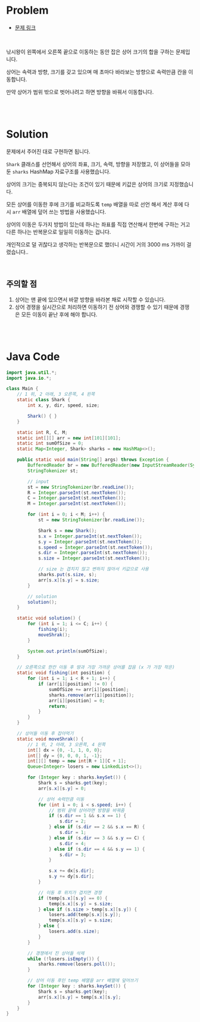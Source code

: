 # Problem

- [문제 링크](https://www.acmicpc.net/problem/17143)

<br>

낚시왕이 왼쪽에서 오른쪽 끝으로 이동하는 동안 잡은 상어 크기의 합을 구하는 문제입니다.

상어는 속력과 방향, 크기를 갖고 있으며 매 초마다 바라보는 방향으로 속력만큼 칸을 이동합니다.

만약 상어가 범위 밖으로 벗어나려고 하면 방향을 바꿔서 이동합니다.

<br><br>

# Solution

문제에서 주어진 대로 구현하면 됩니다.

`Shark` 클래스를 선언해서 상어의 좌표, 크기, 속력, 방향을 저장했고, 이 상어들을 모아둔 `sharks` HashMap 자료구조를 사용했습니다.

상어의 크기는 중복되지 않는다는 조건이 있기 때문에 키값은 상어의 크기로 지정했습니다.

모든 상어를 이동한 후에 크기를 비교하도록 `temp` 배열을 따로 선언 해서 계산 후에 다시 `arr` 배열에 덮어 쓰는 방법을 사용했습니다.

상어의 이동은 두가지 방법이 있는데 하나는 좌표를 직접 연산해서 한번에 구하는 거고 다른 하나는 반복문으로 일일히 이동하는 겁니다.

개인적으로 덜 귀찮다고 생각하는 반복문으로 했더니 시간이 거의 3000 ms 가까이 걸렸습니다..

<br>

## 주의할 점

1. 상어는 맨 끝에 있으면서 바깥 방향을 바라본 채로 시작할 수 있습니다.
2. 상어 경쟁을 실시간으로 처리하면 이동하기 전 상어와 경쟁할 수 있기 때문에 경쟁은 모든 이동이 끝난 후에 해야 합니다.

<br><br>

# Java Code

```java
import java.util.*;
import java.io.*;

class Main {
    // 1 위, 2 아래, 3 오른쪽, 4 왼쪽
    static class Shark {
        int x, y, dir, speed, size;

        Shark() { }
    }

    static int R, C, M;
    static int[][] arr = new int[101][101];
    static int sumOfSize = 0;
    static Map<Integer, Shark> sharks = new HashMap<>();

    public static void main(String[] args) throws Exception {
        BufferedReader br = new BufferedReader(new InputStreamReader(System.in));
        StringTokenizer st;

        // input
        st = new StringTokenizer(br.readLine());
        R = Integer.parseInt(st.nextToken());
        C = Integer.parseInt(st.nextToken());
        M = Integer.parseInt(st.nextToken());

        for (int i = 0; i < M; i++) {
            st = new StringTokenizer(br.readLine());

            Shark s = new Shark();
            s.x = Integer.parseInt(st.nextToken());
            s.y = Integer.parseInt(st.nextToken());
            s.speed = Integer.parseInt(st.nextToken());
            s.dir = Integer.parseInt(st.nextToken());
            s.size = Integer.parseInt(st.nextToken());

            // size 는 겹치지 않고 변하지 않아서 키값으로 사용
            sharks.put(s.size, s);
            arr[s.x][s.y] = s.size;
        }

        // solution
        solution();
    }

    static void solution() {
        for (int i = 1; i <= C; i++) {
            fishing(i);
            moveShrak();
        }

        System.out.println(sumOfSize);
    }

    // 오른쪽으로 한칸 이동 후 땅과 가장 가까운 상어를 잡음 (x 가 가장 작은)
    static void fishing(int position) {
        for (int i = 1; i < R + 1; i++) {
            if (arr[i][position] != 0) {
                sumOfSize += arr[i][position];
                sharks.remove(arr[i][position]);
                arr[i][position] = 0;
                return;
            }
        }
    }

    // 상어들 이동 후 잡아먹기
    static void moveShrak() {
        // 1 위, 2 아래, 3 오른쪽, 4 왼쪽
        int[] dx = {0, -1, 1, 0, 0};
        int[] dy = {0, 0, 0, 1, -1};
        int[][] temp = new int[R + 1][C + 1];
        Queue<Integer> losers = new LinkedList<>();

        for (Integer key : sharks.keySet()) {
            Shark s = sharks.get(key);
            arr[s.x][s.y] = 0;

            // 상어 속력만큼 이동
            for (int i = 0; i < s.speed; i++) {
                // 범위 끝에 상어라면 방향을 바꿔줌
                if (s.dir == 1 && s.x == 1) {
                    s.dir = 2;
                } else if (s.dir == 2 && s.x == R) {
                    s.dir = 1;
                } else if (s.dir == 3 && s.y == C) {
                    s.dir = 4;
                } else if (s.dir == 4 && s.y == 1) { 
                    s.dir = 3;
                }

                s.x += dx[s.dir];
                s.y += dy[s.dir];
            }

            // 이동 후 위치가 겹치면 경쟁
            if (temp[s.x][s.y] == 0) {
                temp[s.x][s.y] = s.size;
            } else if (s.size > temp[s.x][s.y]) {
                losers.add(temp[s.x][s.y]);
                temp[s.x][s.y] = s.size;
            } else {
                losers.add(s.size);
            }
        }

        // 경쟁에서 진 상어들 삭제
        while (!losers.isEmpty()) {
            sharks.remove(losers.poll());
        }

        // 상어 이동 후인 temp 배열을 arr 배열에 덮어쓰기
        for (Integer key : sharks.keySet()) {
            Shark s = sharks.get(key);
            arr[s.x][s.y] = temp[s.x][s.y];
        }
    }
}
```
